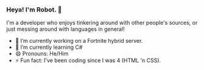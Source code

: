 ### Heya! I'm Robot.  👋



I'm a developer who enjoys tinkering around with other people's sources, or just messing around with languages in general!



- 🔭 I’m currently working on a Fortnite hybrid server.
- 🌱 I’m currently learning C#
- 😄 Pronouns: He/Him
- ⚡ Fun fact: I've been coding since I was 4 (HTML 'n CSS).
